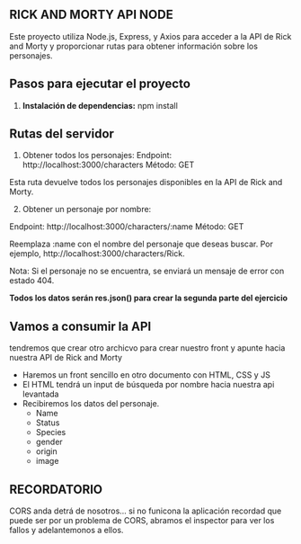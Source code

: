 ## RICK AND MORTY API NODE

Este proyecto utiliza Node.js, Express, y Axios para acceder a la API de Rick and Morty y proporcionar rutas para obtener información sobre los personajes.

## Pasos para ejecutar el proyecto

1. **Instalación de dependencias:**
   npm install

## Rutas del servidor
1. Obtener todos los personajes:
Endpoint: http://localhost:3000/characters
Método: GET

Esta ruta devuelve todos los personajes disponibles en la API de Rick and Morty.

2. Obtener un personaje por nombre:

Endpoint: http://localhost:3000/characters/:name
Método: GET

Reemplaza :name con el nombre del personaje que deseas buscar. Por ejemplo, http://localhost:3000/characters/Rick.

Nota: Si el personaje no se encuentra, se enviará un mensaje de error con estado 404.

**Todos los datos serán res.json() para crear la segunda parte del ejercicio**

## Vamos a consumir la API
tendremos que crear otro archicvo para crear nuestro front y apunte hacia nuestra API de Rick and Morty
- Haremos un front sencillo en otro documento con HTML, CSS y JS
- El HTML tendrá un input de búsqueda por nombre hacia nuestra api levantada 
- Recibiremos los datos del personaje.
  - Name
  - Status
  - Species
  - gender
  - origin
  - image

## RECORDATORIO

CORS anda detrá de nosotros... si no funicona la aplicación recordad que puede ser por un problema de CORS, abramos el inspector para ver los fallos y adelantemonos a ellos.